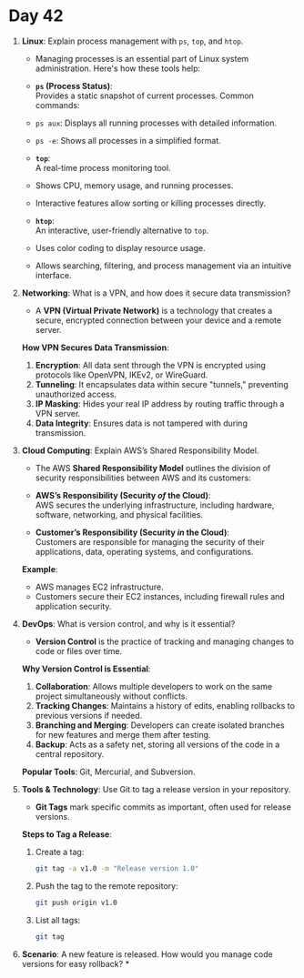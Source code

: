 # Day 42


1. **Linux**: Explain process management with `ps`, `top`, and `htop`.
   * Managing processes is an essential part of Linux system administration. Here's how these tools help:  

   - **`ps` (Process Status)**:  
     Provides a static snapshot of current processes. Common commands:  
    - `ps aux`: Displays all running processes with detailed information.  
    - `ps -e`: Shows all processes in a simplified format.  

   - **`top`**:  
     A real-time process monitoring tool.  
    - Shows CPU, memory usage, and running processes.  
    - Interactive features allow sorting or killing processes directly.  

   - **`htop`**:  
     An interactive, user-friendly alternative to `top`.  
    - Uses color coding to display resource usage.  
    - Allows searching, filtering, and process management via an intuitive interface.  


2. **Networking**: What is a VPN, and how does it secure data transmission?
   * A **VPN (Virtual Private Network)** is a technology that creates a secure, encrypted connection between your device and a remote server.  

   **How VPN Secures Data Transmission**:  
    1. **Encryption**: All data sent through the VPN is encrypted using protocols like OpenVPN, IKEv2, or WireGuard.  
    2. **Tunneling**: It encapsulates data within secure "tunnels," preventing unauthorized access.  
    3. **IP Masking**: Hides your real IP address by routing traffic through a VPN server.  
    4. **Data Integrity**: Ensures data is not tampered with during transmission.  


3. **Cloud Computing**: Explain AWS’s Shared Responsibility Model.
   * The AWS **Shared Responsibility Model** outlines the division of security responsibilities between AWS and its customers:  

   - **AWS’s Responsibility (Security *of* the Cloud)**:  
     AWS secures the underlying infrastructure, including hardware, software, networking, and physical facilities.  

   - **Customer’s Responsibility (Security *in* the Cloud)**:  
     Customers are responsible for managing the security of their applications, data, operating systems, and configurations.  

   **Example**:  
   - AWS manages EC2 infrastructure.  
   - Customers secure their EC2 instances, including firewall rules and application security.  


4. **DevOps**: What is version control, and why is it essential?
   * **Version Control** is the practice of tracking and managing changes to code or files over time.  

   **Why Version Control is Essential**:  
    1. **Collaboration**: Allows multiple developers to work on the same project simultaneously without conflicts.  
    2. **Tracking Changes**: Maintains a history of edits, enabling rollbacks to previous versions if needed.  
    3. **Branching and Merging**: Developers can create isolated branches for new features and merge them after testing.  
    4. **Backup**: Acts as a safety net, storing all versions of the code in a central repository.  

   **Popular Tools**: Git, Mercurial, and Subversion.  


5. **Tools & Technology**: Use Git to tag a release version in your repository.
   * **Git Tags** mark specific commits as important, often used for release versions.  

   **Steps to Tag a Release**:  
    1. Create a tag:  
       ```bash
       git tag -a v1.0 -m "Release version 1.0"
       ```  
    2. Push the tag to the remote repository:  
       ```bash
       git push origin v1.0
       ```  
    3. List all tags:  
       ```bash
       git tag
       ```  


6. **Scenario**: A new feature is released. How would you manage code versions for easy rollback?
   * 

